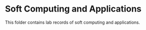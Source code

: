 # Soft Computing and Applications
This folder contains lab records of soft computing and applications.
